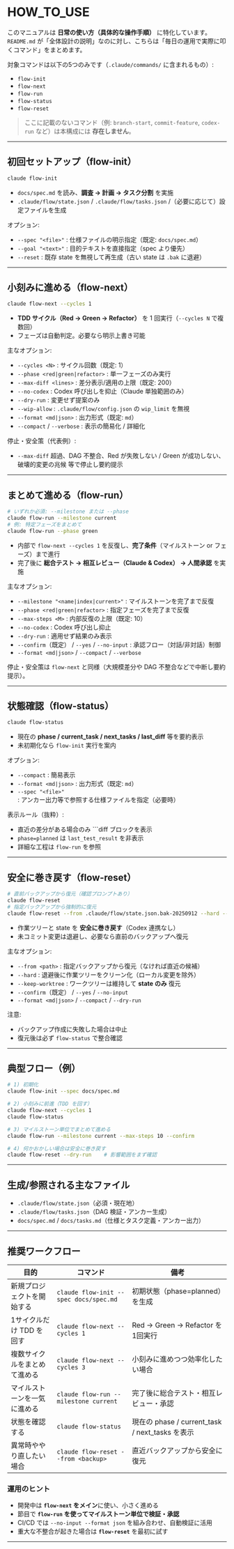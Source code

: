 # HOW_TO_USE

このマニュアルは **日常の使い方（具体的な操作手順）** に特化しています。
`README.md` が「全体設計の説明」なのに対し、こちらは「毎日の運用で実際に叩くコマンド」をまとめます。

対象コマンドは以下の5つのみです（`.claude/commands/` に含まれるもの）:

- `flow-init`
- `flow-next`
- `flow-run`
- `flow-status`
- `flow-reset`

> ここに記載のないコマンド（例: `branch-start`, `commit-feature`, `codex-run` など）は本構成には **存在しません**。

---

## 初回セットアップ（flow-init）

```bash
claude flow-init
```

- `docs/spec.md` を読み、**調査 → 計画 → タスク分割** を実施
- `.claude/flow/state.json` / `.claude/flow/tasks.json` /（必要に応じて）設定ファイルを生成

オプション:

- `--spec "<file>"` : 仕様ファイルの明示指定（既定: `docs/spec.md`）
- `--goal "<text>"` : 目的テキストを直接指定（spec より優先）
- `--reset` : 既存 state を無視して再生成（古い state は `.bak` に退避）

---

## 小刻みに進める（flow-next）

```bash
claude flow-next --cycles 1
```

- **TDD サイクル（Red → Green → Refactor）** を 1 回実行（`--cycles N` で複数回）
- フェーズは自動判定。必要なら明示上書き可能

主なオプション:

- `--cycles <N>` : サイクル回数（既定: 1）
- `--phase <red|green|refactor>` : 単一フェーズのみ実行
- `--max-diff <lines>` : 差分表示/適用の上限（既定: 200）
- `--no-codex` : Codex 呼び出しを抑止（Claude 単独範囲のみ）
- `--dry-run` : 変更せず提案のみ
- `--wip-allow` : `.claude/flow/config.json` の `wip_limit` を無視
- `--format <md|json>` : 出力形式（既定: `md`）
- `--compact` / `--verbose` : 表示の簡易化 / 詳細化

停止・安全策（代表例）:

- `--max-diff` 超過、DAG 不整合、Red が失敗しない / Green が成功しない、破壊的変更の兆候 等で停止し要約提示

---

## まとめて進める（flow-run）

```bash
# いずれか必須: --milestone または --phase
claude flow-run --milestone current
# 例: 特定フェーズをまとめて
claude flow-run --phase green
```

- 内部で `flow-next --cycles 1` を反復し、**完了条件**（マイルストーン or フェーズ）まで進行
- 完了後に **総合テスト → 相互レビュー（Claude & Codex） → 人間承認** を実施

主なオプション:

- `--milestone "<name|index|current>"` : マイルストーンを完了まで反復
- `--phase <red|green|refactor>` : 指定フェーズを完了まで反復
- `--max-steps <M>` : 内部反復の上限（既定: 10）
- `--no-codex` : Codex 呼び出し抑止
- `--dry-run` : 適用せず結果のみ表示
- `--confirm`（既定） / `--yes` / `--no-input` : 承認フロー（対話/非対話）制御
- `--format <md|json>` / `--compact` / `--verbose`

停止・安全策は `flow-next` と同様（大規模差分や DAG 不整合などで中断し要約提示）。

---

## 状態確認（flow-status）

```bash
claude flow-status
```

- 現在の **phase / current_task / next_tasks / last_diff** 等を要約表示
- 未初期化なら `flow-init` 実行を案内

オプション:

- `--compact` : 簡易表示
- `--format <md|json>` : 出力形式（既定: `md`）
- `--spec "<file>"` : アンカー出力等で参照する仕様ファイルを指定（必要時）

表示ルール（抜粋）:

- 直近の差分がある場合のみ ```diff ブロックを表示
- `phase=planned` は `last_test_result` を非表示
- 詳細な工程は `flow-run` を参照

---

## 安全に巻き戻す（flow-reset）

```bash
# 直前バックアップから復元（確認プロンプトあり）
claude flow-reset
# 指定バックアップから強制的に復元
claude flow-reset --from .claude/flow/state.json.bak-20250912 --hard --yes
```

- 作業ツリーと state を **安全に巻き戻す**（Codex 連携なし）
- 未コミット変更は退避し、必要なら直前のバックアップへ復元

主なオプション:

- `--from <path>` : 指定バックアップから復元（なければ直近の候補）
- `--hard` : 退避後に作業ツリーをクリーン化（ローカル変更を除外）
- `--keep-worktree` : ワークツリーは維持して **state のみ** 復元
- `--confirm`（既定） / `--yes` / `--no-input`
- `--format <md|json>` / `--compact` / `--dry-run`

注意:

- バックアップ作成に失敗した場合は中止
- 復元後は必ず `flow-status` で整合確認

---

## 典型フロー（例）

```bash
# 1) 初期化
claude flow-init --spec docs/spec.md

# 2) 小刻みに前進（TDD を回す）
claude flow-next --cycles 1
claude flow-status

# 3) マイルストーン単位でまとめて進める
claude flow-run --milestone current --max-steps 10 --confirm

# 4) 何かおかしい場合は安全に巻き戻す
claude flow-reset --dry-run    # 影響範囲をまず確認
```

---

## 生成/参照される主なファイル

- `.claude/flow/state.json`（必須・現在地）
- `.claude/flow/tasks.json`（DAG 検証・アンカー生成）
- `docs/spec.md` / `docs/tasks.md`（仕様とタスク定義・アンカー出力）

---

## 推奨ワークフロー

| 目的 | コマンド | 備考 |
|------|----------|------|
| 新規プロジェクトを開始する | `claude flow-init --spec docs/spec.md` | 初期状態（phase=planned）を生成 |
| 1サイクルだけ TDD を回す | `claude flow-next --cycles 1` | Red → Green → Refactor を1回実行 |
| 複数サイクルをまとめて進める | `claude flow-next --cycles 3` | 小刻みに進めつつ効率化したい場合 |
| マイルストーンを一気に進める | `claude flow-run --milestone current` | 完了後に総合テスト・相互レビュー・承認 |
| 状態を確認する | `claude flow-status` | 現在の phase / current_task / next_tasks を表示 |
| 異常時ややり直したい場合 | `claude flow-reset --from <backup>` | 直近バックアップから安全に復元 |

### 運用のヒント

- 開発中は **`flow-next` をメイン**に使い、小さく進める
- 節目で **`flow-run` を使ってマイルストーン単位で検証・承認**
- CI/CD では `--no-input --format json` を組み合わせ、自動検証に活用
- 重大な不整合が起きた場合は **`flow-reset`** を最初に試す

---
